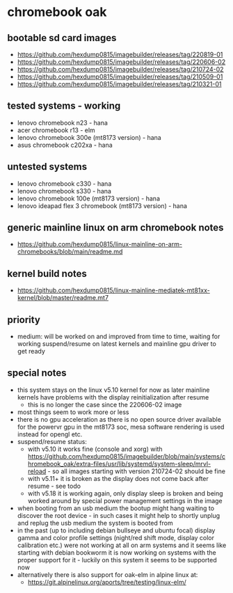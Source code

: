 # chromebook oak

## bootable sd card images

- https://github.com/hexdump0815/imagebuilder/releases/tag/220819-01
- https://github.com/hexdump0815/imagebuilder/releases/tag/220606-02
- https://github.com/hexdump0815/imagebuilder/releases/tag/210724-02
- https://github.com/hexdump0815/imagebuilder/releases/tag/210509-01
- https://github.com/hexdump0815/imagebuilder/releases/tag/210321-01

## tested systems - working

- lenovo chromebook n23 - hana
- acer chromebook r13 - elm
- lenovo chromebook 300e (mt8173 version) - hana
- asus chromebook c202xa - hana

## untested systems

- lenovo chromebook c330 - hana
- lenovo chromebook s330 - hana
- lenovo chromebook 100e (mt8173 version) - hana
- lenovo ideapad flex 3 chromebook (mt8173 version) - hana

## generic mainline linux on arm chromebook notes

- https://github.com/hexdump0815/linux-mainline-on-arm-chromebooks/blob/main/readme.md

## kernel build notes

- https://github.com/hexdump0815/linux-mainline-mediatek-mt81xx-kernel/blob/master/readme.mt7

## priority

- medium: will be worked on and improved from time to time, waiting for working suspend/resume on latest kernels and mainline gpu driver to get ready

## special notes

- this system stays on the linux v5.10 kernel for now as later mainline kernels have problems with the display reinitialization after resume
  - this is no longer the case since the 220606-02 image
- most things seem to work more or less
- there is no gpu acceleration as there is no open source driver available for the powervr gpu in the mt8173 soc, mesa software rendering is used instead for opengl etc.
- suspend/resume status:
  - with v5.10 it works fine (console and xorg) with https://github.com/hexdump0815/imagebuilder/blob/main/systems/chromebook_oak/extra-files/usr/lib/systemd/system-sleep/mrvl-reload - so all images starting with version 210724-02 should be fine
  - with v5.11+ it is broken as the display does not come back after resume - see todo
  - with v5.18 it is working again, only display sleep is broken and being worked around by special power management settings in the image
- when booting from an usb medium the bootup might hang waiting to discover the root device - in such cases it might help to shortly unplug and replug the usb medium the system is booted from
- in the past (up to including debian bullseye and ubuntu focal) display gamma and color profile settings (night/red shift mode, display color calibration etc.) were not working at all on arm systems and it seems like starting with debian bookworm it is now working on systems with the proper support for it - luckily on this system it seems to be supported now
- alternatively there is also support for oak-elm in alpine linux at:
  - https://git.alpinelinux.org/aports/tree/testing/linux-elm/
